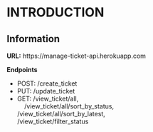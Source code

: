 <h1>INTRODUCTION</h1>

<h2>Information</h2>
<p><strong>URL:</strong> https://manage-ticket-api.herokuapp.com<br>

<strong>Endpoints</strong>
- POST: /create_ticket<br>
- PUT:  /update_ticket<br>
- GET:  /view_ticket/all,<br>
&nbsp;&nbsp;&nbsp;&nbsp;/view_ticket/all/sort_by_status,<br>
        /view_ticket/all/sort_by_latest,<br>
        /view_ticket/filter_status</p>
       

